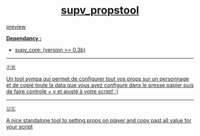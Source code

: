 <h1 align="center"><u>supv_propstool<u></h1>


[preview](https://streamable.com/p64c52)

__**Dependancy :**__

- [supv_core: (version >= 0.3b)](https://github.com/SUP2Ak/supv_core/README.md)

____

:fr:
<div>
  <span>Un tool sympa qui permet de configurer tout vos props sur un personnage et de copié toute la data que vous avez configuré dans le presse papier puis de faire controle + v et ajusté à votre script! :)</span>
</div>

____

:us:
<div>
  <span>A nice standalone tool to setting props on player and copy past all value for your script</span>
</div>

